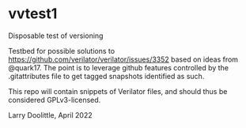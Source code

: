 # vvtest1
Disposable test of versioning

Testbed for possible solutions to
https://github.com/verilator/verilator/issues/3352
based on ideas from @quark17.
The point is to leverage github features controlled by the .gitattributes file
to get tagged snapshots identified as such.

This repo will contain snippets of Verilator files, and should
thus be considered GPLv3-licensed.

Larry Doolittle, April 2022
